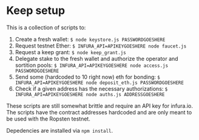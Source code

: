 # Keep setup

This is a collection of scripts to:

1. Create a fresh wallet: `$ node keystore.js PASSWORDGOESHERE`
2. Request testnet Ether: `$ INFURA_API=APIKEYGOESHERE node faucet.js`
3. Request a keep grant: `$ node keep_grant.js`
4. Delegate stake to the fresh wallet and authorize the operator and sortition pools: `$ INFURA_API=APIKEYGOESHERE node access.js PASSWORDGOESHERE`
5. Send some (hardcoded to 10 right now) eth for bonding: `$ INFURA_API=APIKEYGOESHERE node deposit_eth.js PASSWORDGOESHERE`
6. Check if a given address has the necessary authorizations: `$ INFURA_API=APIKEYGOESHERE node auths.js ADDRESSGOESHERE`

These scripts are still somewhat brittle and require an API key for infura.io.
The scripts have the contract addresses hardcoded and are only meant to be used
with the Ropsten testnet.

Depedencies are installed via `npm install`.
